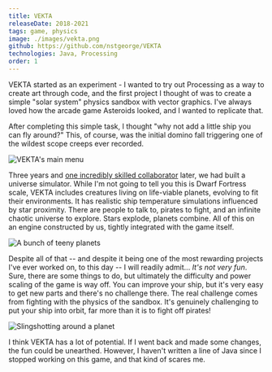 ```yaml
---
title: VEKTA
releaseDate: 2018-2021
tags: game, physics
image: ./images/vekta.png
github: https://github.com/nstgeorge/VEKTA
technologies: Java, Processing
order: 1
---
```


VEKTA started as an experiment - I wanted to try out Processing as a way to create art through code, and the first project I thought of was to create a simple "solar system" physics sandbox with vector graphics. I've always loved how the arcade game Asteroids looked, and I wanted to replicate that.

After completing this simple task, I thought "why not add a little ship you can fly around?" This, of course, was the initial domino fall triggering one of the wildest scope creeps ever recorded.

![VEKTA's main menu](https://github.com/nstgeorge/VEKTA/blob/master/docs/2020.8.29/menu.png?raw=true)

Three years and [one incredibly skilled collaborator](https://ryanvandersmith.com) later, we had built a universe simulator. While I'm not going to tell you this is Dwarf Fortress scale, VEKTA includes creatures living on life-viable planets, evolving to fit their environments. It has realistic ship temperature simulations influenced by star proximity. There are people to talk to, pirates to fight, and an infinite chaotic universe to explore. Stars explode, planets combine. All of this on an engine constructed by us, tightly integrated with the game itself.

![A bunch of teeny planets](https://github.com/nstgeorge/VEKTA/blob/master/docs/2019.2.23/smallplanets.png?raw=true)

Despite all of that -- and despite it being one of the most rewarding projects I've ever worked on, to this day -- I will readily admit... _It's not very fun_. Sure, there are some things to do, but ultimately the difficulty and power scaling of the game is way off. You can improve your ship, but it's very easy to get new parts and there's no challenge there. The real challenge comes from fighting with the physics of the sandbox. It's genuinely challenging to put your ship into orbit, far more than it is to fight off pirates!

![Slingshotting around a planet](https://github.com/nstgeorge/VEKTA/blob/master/docs/2019.2.23/slingshot.png?raw=true)

I think VEKTA has a lot of potential. If I went back and made some changes, the fun could be unearthed. However, I haven't written a line of Java since I stopped working on this game, and that kind of scares me.